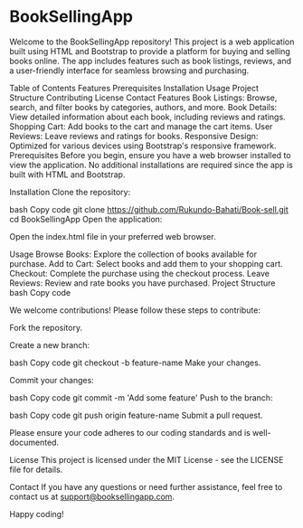 <h1>BookSellingApp</h1>
Welcome to the BookSellingApp repository! This project is a web application built using HTML and Bootstrap to provide a 
platform for buying and selling books online. The app includes features such as book listings, reviews, and a user-friendly 
interface for seamless browsing and purchasing.

Table of Contents
Features
Prerequisites
Installation
Usage
Project Structure
Contributing
License
Contact
Features
Book Listings: Browse, search, and filter books by categories, authors, and more.
Book Details: View detailed information about each book, including reviews and ratings.
Shopping Cart: Add books to the cart and manage the cart items.
User Reviews: Leave reviews and ratings for books.
Responsive Design: Optimized for various devices using Bootstrap's responsive framework.
Prerequisites
Before you begin, ensure you have a web browser installed to view the application. 
No additional installations are required since the app is built with HTML and Bootstrap.

Installation
Clone the repository:

bash
Copy code
git clone https://github.com/Rukundo-Bahati/Book-sell.git
cd BookSellingApp
Open the application:

Open the index.html file in your preferred web browser.

Usage
Browse Books: Explore the collection of books available for purchase.
Add to Cart: Select books and add them to your shopping cart.
Checkout: Complete the purchase using the checkout process.
Leave Reviews: Review and rate books you have purchased.
Project Structure
bash
Copy code

We welcome contributions! Please follow these steps to contribute:

Fork the repository.

Create a new branch:

bash
Copy code
git checkout -b feature-name
Make your changes.

Commit your changes:

bash
Copy code
git commit -m 'Add some feature'
Push to the branch:

bash
Copy code
git push origin feature-name
Submit a pull request.

Please ensure your code adheres to our coding standards and is well-documented.

License
This project is licensed under the MIT License - see the LICENSE file for details.

Contact
If you have any questions or need further assistance, feel free to contact us at support@booksellingapp.com.

Happy coding!

